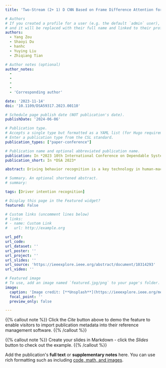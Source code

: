 ```yaml
---
title: 'Two-Stream (2+ 1) D CNN Based on Frame Difference Attention for Driver Behavior Recognition'

# Authors
# If you created a profile for a user (e.g. the default `admin` user), write the username (folder name) here
# and it will be replaced with their full name and linked to their profile.
authors:
  - Yang Zou
  - Shaoyi Du
  - hanhc
  - Yuying Liu
  - Zhiqiang Tian

# Author notes (optional)
author_notes:
  - 
  - 
  - 
  - 
  - 'Corresponding author'

date: '2023-11-14'
doi: '10.1109/DSA59317.2023.00110'

# Schedule page publish date (NOT publication's date).
publishDate: '2024-06-06'

# Publication type.
# Accepts a single type but formatted as a YAML list (for Hugo requirements).
# Enter a publication type from the CSL standard.
publication_types: ["paper-conference"]

# Publication name and optional abbreviated publication name.
publication: In *2023 10th International Conference on Dependable Systems and Their Applications (DSA)*
publication_short: In *DSA 2023*

abstract: Driving behavior recognition is a key technology in human-machine cooperative driving, which plays an important role in the construction of an intelligent transportation environment. Due to the similarity of drivers ' actions and backgrounds in driving environments, it's challenging for existing behavior recognition methods to recognize behaviors in driving environments precisely. To solve these problems, we propose the two-stream (2+1)D CNN with Frame Difference Attention Module. First, we use two streams to process the information captured from the face camera and road camera and use the Squeeze and Excitation attention module to fuse the stream information. Second, we propose the Frame Difference Attention Module to enhance the changes between adjacent frames so that the subtle actions in driving environments can be captured easier. We test our network on the Brain4Cars dataset and have a good performance on it.

# Summary. An optional shortened abstract.
# summary: 

tags: [Driver intention recognition]

# Display this page in the Featured widget?
featured: False

# Custom links (uncomment lines below)
# links:
# - name: Custom Link
#   url: http://example.org

url_pdf: 
url_code: 
url_dataset: ''
url_poster: ''
url_project: ''
url_slides: ''
url_source: 'https://ieeexplore.ieee.org/abstract/document/10314293'
url_video: ''

# Featured image
# To use, add an image named `featured.jpg/png` to your page's folder.
image:
  caption: 'Image credit: [**Unsplash**](https://ieeexplore.ieee.org/mediastore/IEEE/content/media/10420842/10420843/10421891/10421891-fig-2-source-large.gif)'
  focal_point: ''
  preview_only: false

---
```




{{% callout note %}}
Click the _Cite_ button above to demo the feature to enable visitors to import publication metadata into their reference management software.
{{% /callout %}}

{{% callout note %}}
Create your slides in Markdown - click the _Slides_ button to check out the example.
{{% /callout %}}

Add the publication's **full text** or **supplementary notes** here. You can use rich formatting such as including [code, math, and images](https://docs.hugoblox.com/content/writing-markdown-latex/).


